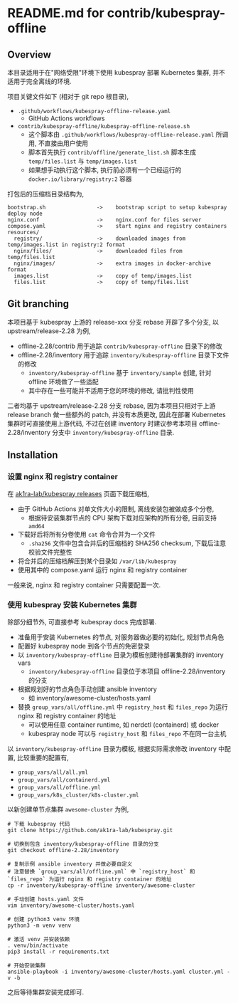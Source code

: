 # README.md for contrib/kubespray-offline

## Overview

本目录适用于在"网络受限"环境下使用 kubespray 部署 Kubernetes 集群, 并不适用于完全离线的环境.

项目关键文件如下 (相对于 git repo 根目录),

- `.github/workflows/kubespray-offline-release.yaml`
  - GitHub Actions workflows
- `contrib/kubespray-offline/kubespray-offline-release.sh`
  - 这个脚本由 `.github/workflows/kubespray-offline-release.yaml` 所调用, 不直接由用户使用
  - 脚本首先执行 `contrib/offline/generate_list.sh` 脚本生成 `temp/files.list` 与 `temp/images.list`
  - 如果想手动执行这个脚本, 执行前必须有一个已经运行的 `docker.io/library/registry:2` 容器

打包后的压缩档目录结构为,

```
bootstrap.sh                ->    bootstrap script to setup kubespray deploy node
nginx.conf                  ->    nginx.conf for files server
compose.yaml                ->    start nginx and registry containers
resources/
  registry/                 ->    downloaded images from temp/images.list in registry:2 format
  nginx/files/              ->    downloaded files from temp/files.list
  nginx/images/             ->    extra images in docker-archive format
  images.list               ->    copy of temp/images.list
  files.list                ->    copy of temp/files.list
```

## Git branching

本项目基于 kubespray 上游的 release-xxx 分支 rebase 开辟了多个分支, 以 upstream/release-2.28 为例,

- offline-2.28/contrib 用于追踪 `contrib/kubespray-offline` 目录下的修改
- offline-2.28/inventory 用于追踪 `inventory/kubespray-offline` 目录下文件的修改
  - `inventory/kubespray-offline` 基于 `inventory/sample` 创建, 针对 offline 环境做了一些适配
  - 其中存在一些可能并不适用于您的环境的修改, 请批判性使用

二者均基于 upstream/release-2.28 分支 rebase, 因为本项目只相对于上游 release branch 做一些额外的 patch, 并没有本质更改, 因此在部署 Kubernetes 集群时可直接使用上游代码, 不过在创建 inventory 时建议参考本项目 offline-2.28/inventory 分支中 `inventory/kubespray-offline` 目录.

## Installation

### 设置 nginx 和 registry container

在 [ak1ra-lab/kubespray releases](https://github.com/ak1ra-lab/kubespray/releases) 页面下载压缩档,

- 由于 GitHub Actions 对单文件大小的限制, 离线安装包被做成多个分卷,
  - 根据待安装集群节点的 CPU 架构下载对应架构的所有分卷, 目前支持 `amd64`
- 下载好后将所有分卷使用 `cat` 命令合并为一个文件
  - `.sha256` 文件中包含合并后的压缩档的 SHA256 checksum, 下载后注意校验文件完整性
- 将合并后的压缩档解压到某个目录如 `/var/lib/kubespray`
- 使用其中的 compose.yaml 运行 nginx 和 registry container

一般来说, nginx 和 registry container 只需要配置一次.

### 使用 kubespray 安装 Kubernetes 集群

除部分细节外, 可直接参考 kubespray docs 完成部署.

- 准备用于安装 Kubernetes 的节点, 对服务器做必要的初始化, 规划节点角色
- 配置好 kubespray node 到各个节点的免密登录
- 以 `inventory/kubespray-offline` 目录为模板创建待部署集群的 inventory vars
  - `inventory/kubespray-offline` 目录位于本项目 offline-2.28/inventory 的分支
- 根据规划好的节点角色手动创建 ansible inventory
  - 如 inventory/awesome-cluster/hosts.yaml
- 替换 `group_vars/all/offline.yml` 中 `registry_host` 和 `files_repo` 为运行 nginx 和 registry container 的地址
  - 可以使用任意 container runtime, 如 nerdctl (containerd) 或 docker
  - kubespray node 可以与 `registry_host` 和 `files_repo` 不在同一台主机

以 `inventory/kubespray-offline` 目录为模板, 根据实际需求修改 inventory 中配置, 比较重要的配置有,

- `group_vars/all/all.yml`
- `group_vars/all/containerd.yml`
- `group_vars/all/offline.yml`
- `group_vars/k8s_cluster/k8s-cluster.yml`

以新创建单节点集群 `awesome-cluster` 为例,

```shell
# 下载 kubespray 代码
git clone https://github.com/ak1ra-lab/kubespray.git

# 切换到包含 inventory/kubespray-offline 目录的分支
git checkout offline-2.28/inventory

# 复制示例 ansible inventory 并做必要自定义
# 注意替换 `group_vars/all/offline.yml` 中 `registry_host` 和 `files_repo` 为运行 nginx 和 registry container 的地址
cp -r inventory/kubespray-offline inventory/awesome-cluster

# 手动创建 hosts.yaml 文件
vim inventory/awesome-cluster/hosts.yaml

# 创建 python3 venv 环境
python3 -m venv venv

# 激活 venv 并安装依赖
. venv/bin/activate
pip3 install -r requirements.txt

# 开始安装集群
ansible-playbook -i inventory/awesome-cluster/hosts.yaml cluster.yml -v -b
```

之后等待集群安装完成即可.
